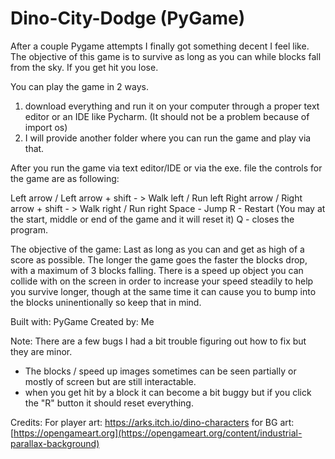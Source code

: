 # Dino-City-Dodge (PyGame)

After a couple Pygame attempts I finally got something decent I feel like.
The objective of this game is to survive as long as you can while blocks fall from the sky. If you get hit you lose.

You can play the game in 2 ways.
1) download everything and run it on your computer through a proper text editor or an IDE like Pycharm. (It should not be a problem because of import os)
2) I will provide another folder where you can run the game and play via that.

After you run the game via text editor/IDE or via the exe. file the controls for the game are as following:

Left arrow / Left arrow + shift - > Walk left / Run left
Right arrow / Right arrow + shift - > Walk right / Run right
Space - Jump
R - Restart (You may at the start, middle or end of the game and it will reset it)
Q - closes the program.

The objective of the game:
Last as long as you can and get as high of a score as possible. The longer the game goes the faster the blocks drop, with a maximum of 3 blocks falling.
There is a speed up object you can collide with on the screen in order to increase your speed steadily to help you survive longer, though at the same time it can cause you to bump into the blocks uninentionally so keep that in mind.

Built with:
PyGame
Created by:
Me

Note:
There are a few bugs I had a bit trouble figuring out how to fix but they are minor.
- The blocks / speed up images sometimes can be seen partially or mostly of screen but are still interactable.
- when you get hit by a block it can become a bit buggy but if you click the "R" button it should reset everything.

Credits:
For player art:
https://arks.itch.io/dino-characters
for BG art:
[https://opengameart.org](https://opengameart.org/content/industrial-parallax-background)
